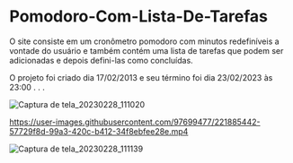# Pomodoro-Com-Lista-De-Tarefas
O site consiste em um cronômetro pomodoro com minutos redefiníveis a vontade do usuário e também contém uma lista de tarefas que podem ser adicionadas e depois defini-las como concluídas.

O projeto foi criado dia 17/02/2013 e seu término foi dia 23/02/2023 às 23:00
.
.
.

![Captura de tela_20230228_111020](https://user-images.githubusercontent.com/97699477/221878958-e3e0fed8-b288-4ed3-ae06-e83d04ccc62c.png)

https://user-images.githubusercontent.com/97699477/221885442-57729f8d-99a3-420c-b412-34f8ebfee28e.mp4

![Captura de tela_20230228_111139](https://user-images.githubusercontent.com/97699477/221878927-5261587e-1cf9-4ba9-bb86-b08299704076.png)
